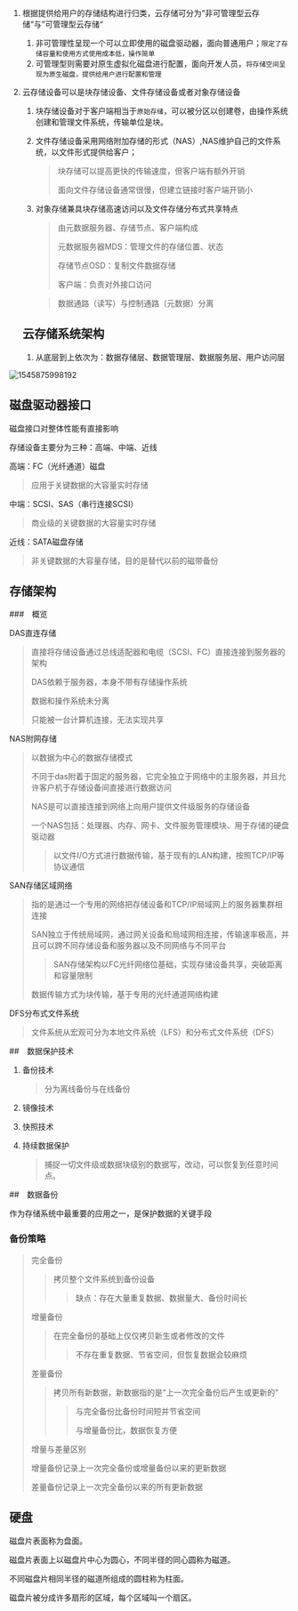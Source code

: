 1. 根据提供给用户的存储结构进行归类，云存储可分为“非可管理型云存储“与”可管理型云存储“

   1. 非可管理性呈现一个可以立即使用的磁盘驱动器，面向普通用户；`限定了存储容量和使用方式使用成本低，操作简单`
   2. 可管理型则需要对原生虚拟化磁盘进行配置，面向开发人员，`将存储空间呈现为原生磁盘，提供给用户进行配置和管理`

2. 云存储设备可以是块存储设备、文件存储设备或者对象存储设备

   1. 块存储设备对于客户端相当于`原始存储`，可以被分区以创建卷，由操作系统创建和管理文件系统，传输单位是块。

   2. 文件存储设备采用网络附加存储的形式（NAS）,NAS维护自己的文件系统，以文件形式提供给客户；

      > 块存储可以提高更快的传输速度，但客户端有额外开销
      >
      > 面向文件存储设备通常很慢，但建立链接时客户端开销小

   3. 对象存储兼具块存储高速访问以及文件存储分布式共享特点

      > 由元数据服务器、存储节点、客户端构成
      >
      > 元数据服务器MDS：管理文件的存储位置、状态
      >
      > 存储节点OSD：复制文件数据存储
      >
      > 客户端：负责对外接口访问

      > 数据通路（读写）与控制通路（元数据）分离

   ## 云存储系统架构

   1. 从底层到上依次为：数据存储层、数据管理层、数据服务层、用户访问层

![1545875998192](/tmp/1545875998192.png)

## 磁盘驱动器接口

磁盘接口对整体性能有直接影响

存储设备主要分为三种：高端、中端、近线

高端：FC（光纤通道）磁盘

> 应用于关键数据的大容量实时存储

中端：SCSI、SAS（串行连接SCSI）

> 商业级的关键数据的大容量实时存储

近线：SATA磁盘存储

> 非关键数据的大容量存储，目的是替代以前的磁带备份

## 存储架构

###　概览

DAS直连存储

> 直接将存储设备通过总线适配器和电缆（SCSI、FC）直接连接到服务器的架构
>
> DAS依赖于服务器，本身不带有存储操作系统
>
> 数据和操作系统未分离
>
> 只能被一台计算机连接，无法实现共享

NAS附网存储

> 以数据为中心的数据存储模式
>
> 不同于das附着于固定的服务器，它完全独立于网络中的主服务器，并且允许客户机于存储设备间直接进行数据访问
>
> NAS是可以直接连接到网络上向用户提供文件级服务的存储设备
>
> 一个NAS包括：处理器、内存、网卡、文件服务管理模块、用于存储的硬盘驱动器
>
> > 以文件I/O方式进行数据传输，基于现有的LAN构建，按照TCP/IP等协议通信

SAN存储区域网络

> 指的是通过一个专用的网络把存储设备和TCP/IP局域网上的服务器集群相连接
>
> SAN独立于传统局域网，通过网关设备和局域网相连接，传输速率极高，并且可以跨不同存储设备和服务器以及不同网络与不同平台
>
> > SAN存储架构以FC光纤网络位基础，实现存储设备共享，突破距离和容量限制
>
> 数据传输方式为块传输，基于专用的光纤通道网络构建

DFS分布式文件系统

> 文件系统从宏观可分为本地文件系统（LFS）和分布式文件系统（DFS）

##　数据保护技术

1. 备份技术

   > 分为离线备份与在线备份

2. 镜像技术

3. 快照技术

4. 持续数据保护

   > 捕捉一切文件级或数据块级别的数据写，改动，可以恢复到任意时间点。

##　数据备份

作为存储系统中最重要的应用之一，是保护数据的关键手段

### 备份策略

> 完全备份
>
> > 拷贝整个文件系统到备份设备
> >
> > > 缺点：存在大量重复数据、数据量大、备份时间长
>
> 增量备份
>
> > 在完全备份的基础上仅仅拷贝新生或者修改的文件
> >
> > > 不存在重复数据、节省空间，但恢复数据会较麻烦
>
> 差量备份
>
> > 拷贝所有新数据，新数据指的是“上一次完全备份后产生或更新的”
> >
> > > 与完全备份比备份时间短并节省空间
> > >
> > > 与增量备份比，数据恢复方便
>
> 增量与差量区别
>
> 增量备份记录上一次完全备份或增量备份以来的更新数据
>
> 差量备份记录上一次完全备份以来的所有更新数据

## 硬盘

磁盘片表面称为盘面。

磁盘片表面上以磁盘片中心为圆心，不同半径的同心圆称为磁道。

不同磁盘片相同半径的磁道所组成的圆柱称为柱面。

磁盘片被分成许多扇形的区域，每个区域叫一个扇区。